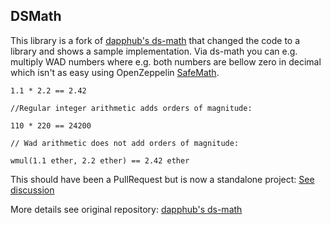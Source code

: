 <h2>DSMath
  <small class="text-muted">
    <a href="https://github.com/dapphub/ds-math"><span class="fa fa-github"></span></a>
  </small>
</h2>

This library is a fork of <a href="https://github.com/dapphub/ds-math">dapphub's ds-math</a> that changed the code to a library and shows a sample implementation. Via ds-math you can e.g. multiply WAD numbers where e.g. both numbers are bellow zero in decimal which isn't as easy using OpenZeppelin <a href="https://github.com/OpenZeppelin/openzeppelin-solidity/blob/master/contracts/math/SafeMath.sol">SafeMath</a>.

```solidity
1.1 * 2.2 == 2.42

//Regular integer arithmetic adds orders of magnitude:

110 * 220 == 24200

// Wad arithmetic does not add orders of magnitude:

wmul(1.1 ether, 2.2 ether) == 2.42 ether
```

This should have been a PullRequest but is now a standalone project: <a href="https://github.com/dapphub/ds-math/issues/9">See discussion</a>

More details see original repository: <a href="https://github.com/dapphub/ds-math">dapphub's ds-math</a>
